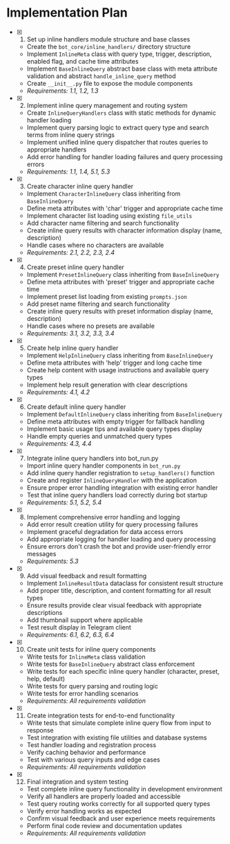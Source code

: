 # Implementation Plan

- [x] 1. Set up inline handlers module structure and base classes
  - Create the `bot_core/inline_handlers/` directory structure
  - Implement `InlineMeta` class with query type, trigger, description, enabled flag, and cache time attributes
  - Implement `BaseInlineQuery` abstract base class with meta attribute validation and abstract `handle_inline_query` method
  - Create `__init__.py` file to expose the module components
  - _Requirements: 1.1, 1.2, 1.3_

- [x] 2. Implement inline query management and routing system
  - Create `InlineQueryHandlers` class with static methods for dynamic handler loading
  - Implement query parsing logic to extract query type and search terms from inline query strings
  - Implement unified inline query dispatcher that routes queries to appropriate handlers
  - Add error handling for handler loading failures and query processing errors
  - _Requirements: 1.1, 1.4, 5.1, 5.3_

- [x] 3. Create character inline query handler
  - Implement `CharacterInlineQuery` class inheriting from `BaseInlineQuery`
  - Define meta attributes with 'char' trigger and appropriate cache time
  - Implement character list loading using existing `file_utils`
  - Add character name filtering and search functionality
  - Create inline query results with character information display (name, description)
  - Handle cases where no characters are available
  - _Requirements: 2.1, 2.2, 2.3, 2.4_

- [x] 4. Create preset inline query handler
  - Implement `PresetInlineQuery` class inheriting from `BaseInlineQuery`
  - Define meta attributes with 'preset' trigger and appropriate cache time
  - Implement preset list loading from existing `prompts.json`
  - Add preset name filtering and search functionality
  - Create inline query results with preset information display (name, description)
  - Handle cases where no presets are available
  - _Requirements: 3.1, 3.2, 3.3, 3.4_

- [x] 5. Create help inline query handler
  - Implement `HelpInlineQuery` class inheriting from `BaseInlineQuery`
  - Define meta attributes with 'help' trigger and long cache time
  - Create help content with usage instructions and available query types
  - Implement help result generation with clear descriptions
  - _Requirements: 4.1, 4.2_

- [x] 6. Create default inline query handler
  - Implement `DefaultInlineQuery` class inheriting from `BaseInlineQuery`
  - Define meta attributes with empty trigger for fallback handling
  - Implement basic usage tips and available query types display
  - Handle empty queries and unmatched query types
  - _Requirements: 4.3, 4.4_

- [x] 7. Integrate inline query handlers into bot_run.py
  - Import inline query handler components in `bot_run.py`
  - Add inline query handler registration to `setup_handlers()` function
  - Create and register `InlineQueryHandler` with the application
  - Ensure proper error handling integration with existing error handler
  - Test that inline query handlers load correctly during bot startup
  - _Requirements: 5.1, 5.2, 5.4_

- [x] 8. Implement comprehensive error handling and logging
  - Add error result creation utility for query processing failures
  - Implement graceful degradation for data access errors
  - Add appropriate logging for handler loading and query processing
  - Ensure errors don't crash the bot and provide user-friendly error messages
  - _Requirements: 5.3_

- [x] 9. Add visual feedback and result formatting
  - Implement `InlineResultData` dataclass for consistent result structure
  - Add proper title, description, and content formatting for all result types
  - Ensure results provide clear visual feedback with appropriate descriptions
  - Add thumbnail support where applicable
  - Test result display in Telegram client
  - _Requirements: 6.1, 6.2, 6.3, 6.4_

- [x] 10. Create unit tests for inline query components
  - Write tests for `InlineMeta` class validation
  - Write tests for `BaseInlineQuery` abstract class enforcement
  - Write tests for each specific inline query handler (character, preset, help, default)
  - Write tests for query parsing and routing logic
  - Write tests for error handling scenarios
  - _Requirements: All requirements validation_

- [x] 11. Create integration tests for end-to-end functionality
  - Write tests that simulate complete inline query flow from input to response
  - Test integration with existing file utilities and database systems
  - Test handler loading and registration process
  - Verify caching behavior and performance
  - Test with various query inputs and edge cases
  - _Requirements: All requirements validation_

- [x] 12. Final integration and system testing
  - Test complete inline query functionality in development environment
  - Verify all handlers are properly loaded and accessible
  - Test query routing works correctly for all supported query types
  - Verify error handling works as expected
  - Confirm visual feedback and user experience meets requirements
  - Perform final code review and documentation updates
  - _Requirements: All requirements validation_